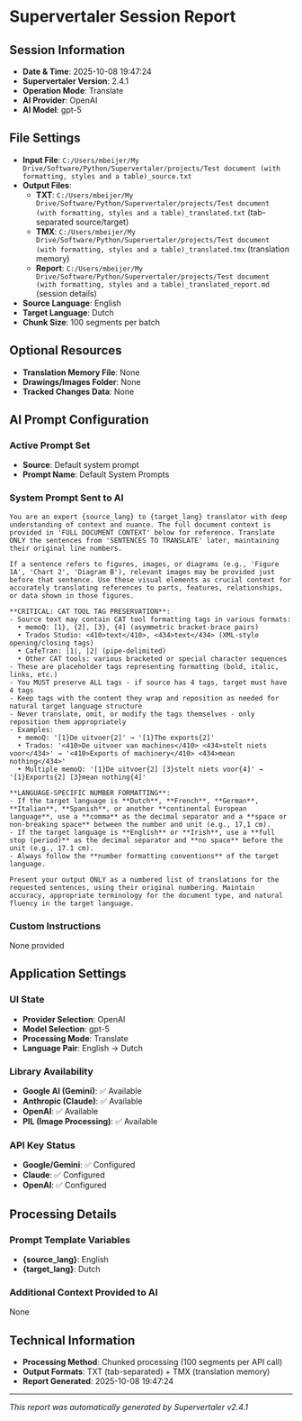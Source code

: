 # Supervertaler Session Report

## Session Information
- **Date & Time**: 2025-10-08 19:47:24
- **Supervertaler Version**: 2.4.1
- **Operation Mode**: Translate
- **AI Provider**: OpenAI
- **AI Model**: gpt-5

## File Settings
- **Input File**: `C:/Users/mbeijer/My Drive/Software/Python/Supervertaler/projects/Test document (with formatting, styles and a table)_source.txt`
- **Output Files**: 
  - **TXT**: `C:/Users/mbeijer/My Drive/Software/Python/Supervertaler/projects/Test document (with formatting, styles and a table)_translated.txt` (tab-separated source/target)
  - **TMX**: `C:/Users/mbeijer/My Drive/Software/Python/Supervertaler/projects/Test document (with formatting, styles and a table)_translated.tmx` (translation memory)
  - **Report**: `C:/Users/mbeijer/My Drive/Software/Python/Supervertaler/projects/Test document (with formatting, styles and a table)_translated_report.md` (session details)
- **Source Language**: English
- **Target Language**: Dutch
- **Chunk Size**: 100 segments per batch

## Optional Resources
- **Translation Memory File**: None
- **Drawings/Images Folder**: None
- **Tracked Changes Data**: None

## AI Prompt Configuration

### Active Prompt Set
- **Source**: Default system prompt
- **Prompt Name**: Default System Prompts

### System Prompt Sent to AI
```
You are an expert {source_lang} to {target_lang} translator with deep understanding of context and nuance. The full document context is provided in 'FULL DOCUMENT CONTEXT' below for reference. Translate ONLY the sentences from 'SENTENCES TO TRANSLATE' later, maintaining their original line numbers.

If a sentence refers to figures, images, or diagrams (e.g., 'Figure 1A', 'Chart 2', 'Diagram B'), relevant images may be provided just before that sentence. Use these visual elements as crucial context for accurately translating references to parts, features, relationships, or data shown in those figures.

**CRITICAL: CAT TOOL TAG PRESERVATION**:
- Source text may contain CAT tool formatting tags in various formats:
  • memoQ: [1}, {2], [3}, {4] (asymmetric bracket-brace pairs)
  • Trados Studio: <410>text</410>, <434>text</434> (XML-style opening/closing tags)
  • CafeTran: |1|, |2| (pipe-delimited)
  • Other CAT tools: various bracketed or special character sequences
- These are placeholder tags representing formatting (bold, italic, links, etc.)
- You MUST preserve ALL tags - if source has 4 tags, target must have 4 tags
- Keep tags with the content they wrap and reposition as needed for natural target language structure
- Never translate, omit, or modify the tags themselves - only reposition them appropriately
- Examples:
  • memoQ: '[1}De uitvoer{2]' → '[1}The exports{2]'
  • Trados: '<410>De uitvoer van machines</410> <434>stelt niets voor</434>' → '<410>Exports of machinery</410> <434>mean nothing</434>'
  • Multiple memoQ: '[1}De uitvoer{2] [3}stelt niets voor{4]' → '[1}Exports{2] [3}mean nothing{4]'

**LANGUAGE-SPECIFIC NUMBER FORMATTING**:
- If the target language is **Dutch**, **French**, **German**, **Italian**, **Spanish**, or another **continental European language**, use a **comma** as the decimal separator and a **space or non-breaking space** between the number and unit (e.g., 17,1 cm).
- If the target language is **English** or **Irish**, use a **full stop (period)** as the decimal separator and **no space** before the unit (e.g., 17.1 cm).
- Always follow the **number formatting conventions** of the target language.

Present your output ONLY as a numbered list of translations for the requested sentences, using their original numbering. Maintain accuracy, appropriate terminology for the document type, and natural fluency in the target language.
```

### Custom Instructions
None provided

## Application Settings

### UI State
- **Provider Selection**: OpenAI
- **Model Selection**: gpt-5  
- **Processing Mode**: Translate
- **Language Pair**: English → Dutch

### Library Availability
- **Google AI (Gemini)**: ✅ Available
- **Anthropic (Claude)**: ✅ Available  
- **OpenAI**: ✅ Available
- **PIL (Image Processing)**: ✅ Available

### API Key Status
- **Google/Gemini**: ✅ Configured
- **Claude**: ✅ Configured
- **OpenAI**: ✅ Configured

## Processing Details

### Prompt Template Variables
- **{source_lang}**: English
- **{target_lang}**: Dutch

### Additional Context Provided to AI
None

## Technical Information
- **Processing Method**: Chunked processing (100 segments per API call)
- **Output Formats**: TXT (tab-separated) + TMX (translation memory)
- **Report Generated**: 2025-10-08 19:47:24

---
*This report was automatically generated by Supervertaler v2.4.1*
